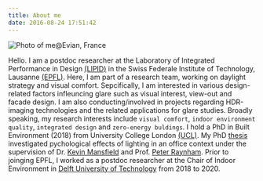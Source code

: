 ```yaml
---
title: About me
date: 2016-08-24 17:51:42
---
```


![Photo of me@Evian, France](/kim.png)

Hello. I am a postdoc researcher at the Laboratory of Integrated Performance in Design [(LIPID)](https://www.epfl.ch/labs/lipid/) in the Swiss Federale Institute of Technology, Lausanne [(EPFL)](https://www.epfl.ch/en/). Here, I am part of a research team, working on daylight strategy and visual comfort. Sepcifically, I am interested in various design-related factors infleuncing glare such as visual interest, view-out and facade design. I am also conducting/involved in projects regarding HDR-imaging technologies and the related applications for glare studies. Broadly speaking, my research interests include `visual comfort`, `indoor environment quality`, `integrated design` and `zero-energy buldings`. 
I hold a PhD in Built Environment (2018) from University College London [(UCL)](https://www.ucl.ac.uk/bartlett/). My PhD [thesis](https://discovery.ucl.ac.uk/id/eprint/10042464/) investigated pychological effects of lighting in an office context under the supervision of Dr. [Kevin Mansfield](https://iris.ucl.ac.uk/iris/browse/profile?upi=KPMAN87) and Prof. [Peter Raynham](https://iris.ucl.ac.uk/iris/browse/profile?upi=PJRAY38). Prior to joinging EPFL, I worked as a postdoc researcher at the Chair of Indoor Environment in [Delft University of Technology](https://www.tudelft.nl/bk) from 2018 to 2020. 

